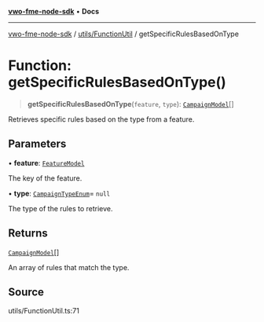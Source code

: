 [**vwo-fme-node-sdk**](../../../README.md) • **Docs**

---

[vwo-fme-node-sdk](../../../modules.md) / [utils/FunctionUtil](../README.md) / getSpecificRulesBasedOnType

# Function: getSpecificRulesBasedOnType()

> **getSpecificRulesBasedOnType**(`feature`, `type`): [`CampaignModel`](../../../models/campaign/CampaignModel/classes/CampaignModel.md)[]

Retrieves specific rules based on the type from a feature.

## Parameters

• **feature**: [`FeatureModel`](../../../models/campaign/FeatureModel/classes/FeatureModel.md)

The key of the feature.

• **type**: [`CampaignTypeEnum`](../../../enums/CampaignTypeEnum/enumerations/CampaignTypeEnum.md)= `null`

The type of the rules to retrieve.

## Returns

[`CampaignModel`](../../../models/campaign/CampaignModel/classes/CampaignModel.md)[]

An array of rules that match the type.

## Source

utils/FunctionUtil.ts:71
